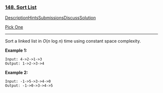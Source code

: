 ### [148. Sort List](https://leetcode.com/problems/sort-list/description/)

[Description](https://leetcode.com/problems/sort-list/description/)[Hints](https://leetcode.com/problems/sort-list/hints/)[Submissions](https://leetcode.com/problems/sort-list/submissions/)[Discuss](https://leetcode.com/problems/sort-list/discuss/)[Solution](https://leetcode.com/problems/sort-list/solution/)

[Pick One](https://leetcode.com/problems/random-one-question/)

------

Sort a linked list in *O*(*n* log *n*) time using constant space complexity.

**Example 1:**

```
Input: 4->2->1->3
Output: 1->2->3->4
```

**Example 2:**

```
Input: -1->5->3->4->0
Output: -1->0->3->4->5
```

 